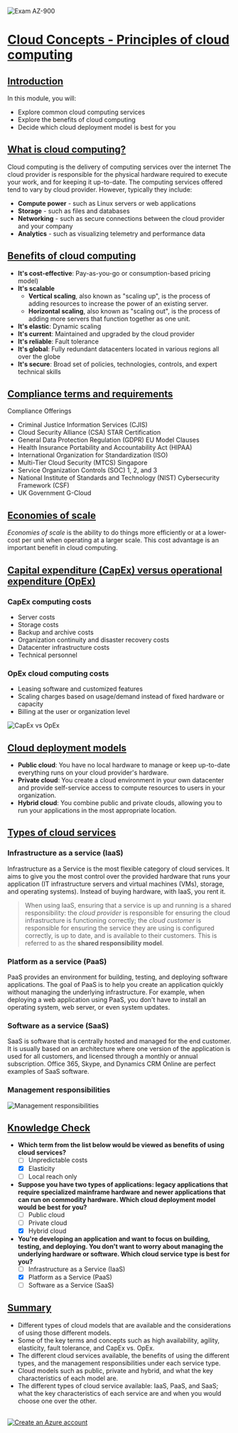 ![Exam AZ-900](../images/az900.png "Exam AZ-900")

# [Cloud Concepts - Principles of cloud computing](https://docs.microsoft.com/en-us/learn/modules/principles-cloud-computing/)

## [Introduction](https://docs.microsoft.com/en-us/learn/modules/principles-cloud-computing/1-introduction)

In this module, you will:
- Explore common cloud computing services
- Explore the benefits of cloud computing
- Decide which cloud deployment model is best for you

## [What is cloud computing?](https://docs.microsoft.com/en-us/learn/modules/principles-cloud-computing/2-what-is-cloud-computing)
Cloud computing is the delivery of computing services over the internet
The cloud provider is responsible for the physical hardware required to execute your work, and for keeping it up-to-date. The computing services offered tend to vary by cloud provider. However, typically they include:

- **Compute power** - such as Linux servers or web applications
- **Storage** - such as files and databases
- **Networking** - such as secure connections between the cloud provider and your company
- **Analytics** - such as visualizing telemetry and performance data

## [Benefits of cloud computing](https://docs.microsoft.com/en-us/learn/modules/principles-cloud-computing/3-benefits-of-cloud-computing)

- **It's cost-effective**: Pay-as-you-go or consumption-based pricing model)
- **It's scalable**
    - **Vertical scaling**, also known as "scaling up", is the process of adding resources to increase the power of an existing server.
    - **Horizontal scaling**, also known as "scaling out", is the process of adding more servers that function together as one unit.
- **It's elastic**: Dynamic scaling
- **It's current**: Maintained and upgraded by the cloud provider
- **It's reliable**: Fault tolerance
- **It's global**: Fully redundant datacenters located in various regions all over the globe
- **It's secure**: Broad set of policies, technologies, controls, and expert technical skills

## [Compliance terms and requirements](https://docs.microsoft.com/en-us/learn/modules/principles-cloud-computing/3a-compliance)

Compliance Offerings
- Criminal Justice Information Services (CJIS)
- Cloud Security Alliance (CSA) STAR Certification
- General Data Protection Regulation (GDPR)
EU Model Clauses
- Health Insurance Portability and Accountability Act (HIPAA)
- International Organization for Standardization (ISO)
- Multi-Tier Cloud Security (MTCS) Singapore
- Service Organization Controls (SOC) 1, 2, and 3
- National Institute of Standards and Technology (NIST) Cybersecurity Framework (CSF)
- UK Government G-Cloud

## [Economies of scale](https://docs.microsoft.com/en-us/learn/modules/principles-cloud-computing/3b-economies-of-scale)

*Economies of scale* is the ability to do things more efficiently or at a lower-cost per unit when operating at a larger scale. This cost advantage is an important benefit in cloud computing.

## [Capital expenditure (CapEx) versus operational expenditure (OpEx)](https://docs.microsoft.com/en-us/learn/modules/principles-cloud-computing/3c-capex-vs-opex)

### CapEx computing costs
- Server costs
- Storage costs
- Backup and archive costs
- Organization continuity and disaster recovery costs
- Datacenter infrastructure costs
- Technical personnel

### OpEx cloud computing costs
- Leasing software and customized features
- Scaling charges based on usage/demand instead of fixed hardware or capacity
- Billing at the user or organization level

![CapEx vs OpEx](https://docs.microsoft.com/en-us/learn/modules/principles-cloud-computing/media/3c-capexvsopex.png)

## [Cloud deployment models](https://docs.microsoft.com/en-us/learn/modules/principles-cloud-computing/4-cloud-deployment-models)

- **Public cloud**: You have no local hardware to manage or keep up-to-date everything runs on your cloud provider's hardware.
- **Private cloud**: You create a cloud environment in your own datacenter and provide self-service access to compute resources to users in your organization.
- **Hybrid cloud**: You combine public and private clouds, allowing you to run your applications in the most appropriate location.

## [Types of cloud services](https://docs.microsoft.com/en-us/learn/modules/principles-cloud-computing/5-types-of-cloud-services)

### Infrastructure as a service (IaaS)
Infrastructure as a Service is the most flexible category of cloud services. It aims to give you the most control over the provided hardware that runs your application (IT infrastructure servers and virtual machines (VMs), storage, and operating systems). Instead of buying hardware, with IaaS, you rent it.

>When using IaaS, ensuring that a service is up and running is a shared responsibility: the *cloud provider* is responsible for ensuring the cloud infrastructure is functioning correctly; the *cloud customer* is responsible for ensuring the service they are using is configured correctly, is up to date, and is available to their customers. This is referred to as the **shared responsibility model**.

### Platform as a service (PaaS)
PaaS provides an environment for building, testing, and deploying software applications. The goal of PaaS is to help you create an application quickly without managing the underlying infrastructure. For example, when deploying a web application using PaaS, you don't have to install an operating system, web server, or even system updates.

### Software as a service (SaaS)
SaaS is software that is centrally hosted and managed for the end customer. It is usually based on an architecture where one version of the application is used for all customers, and licensed through a monthly or annual subscription. Office 365, Skype, and Dynamics CRM Online are perfect examples of SaaS software.

### Management responsibilities
![Management responsibilities](https://docs.microsoft.com/en-us/learn/modules/principles-cloud-computing/media/5-layer-diagram.png)

## [Knowledge Check](https://docs.microsoft.com/en-us/learn/modules/principles-cloud-computing/6-knowledge-check)

- **Which term from the list below would be viewed as benefits of using cloud services?**
    - [ ] Unpredictable costs
    - [x] Elasticity
    - [ ] Local reach only

- **Suppose you have two types of applications: legacy applications that require specialized mainframe hardware and newer applications that can run on commodity hardware. Which cloud deployment model would be best for you?**
    - [ ] Public cloud
    - [ ] Private cloud
    - [x] Hybrid cloud

- **You're developing an application and want to focus on building, testing, and deploying. You don't want to worry about managing the underlying hardware or software. Which cloud service type is best for you?**
    - [ ] Infrastructure as a Service (IaaS)
    - [x] Platform as a Service (PaaS)
    - [ ] Software as a Service (SaaS)

## [Summary](https://docs.microsoft.com/en-us/learn/modules/principles-cloud-computing/7-summary)

- Different types of cloud models that are available and the considerations of using those different models.
- Some of the key terms and concepts such as high availability, agility, elasticity, fault tolerance, and CapEx vs. OpEx.
- The different cloud services available, the benefits of using the different types, and the management responsibilities under each service type.
- Cloud models such as public, private and hybrid, and what the key characteristics of each model are.
- The different types of cloud service available: IaaS, PaaS, and SaaS; what the key characteristics of each service are and when you would choose one over the other.

\
[![Create an Azure account](../images/next.png)](create-an-azure-account.md)
